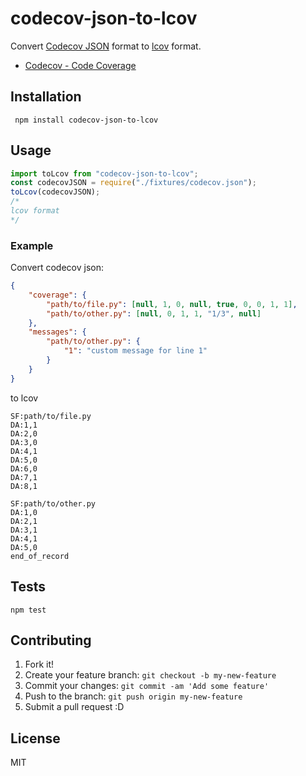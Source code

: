 # codecov-json-to-lcov

Convert [Codecov JSON](https://gist.github.com/codecov-io/96e1addb96856a9034c2 "Codecov JSON") format to [lcov](http://ltp.sourceforge.net/coverage/lcov/geninfo.1.php) format. 

- [Codecov - Code Coverage](https://codecov.io/ "Codecov - Code Coverage")

## Installation

     npm install codecov-json-to-lcov

## Usage

```js
import toLcov from "codecov-json-to-lcov";
const codecovJSON = require("./fixtures/codecov.json");
toLcov(codecovJSON);
/*
lcov format
*/
```

### Example

Convert codecov json:

```json
{
    "coverage": {
        "path/to/file.py": [null, 1, 0, null, true, 0, 0, 1, 1],
        "path/to/other.py": [null, 0, 1, 1, "1/3", null]
    },
    "messages": {
        "path/to/other.py": {
            "1": "custom message for line 1"
        }
    }
}
```

to lcov

```
SF:path/to/file.py
DA:1,1
DA:2,0
DA:3,0
DA:4,1
DA:5,0
DA:6,0
DA:7,1
DA:8,1

SF:path/to/other.py
DA:1,0
DA:2,1
DA:3,1
DA:4,1
DA:5,0
end_of_record
```

## Tests

    npm test

## Contributing

1. Fork it!
2. Create your feature branch: `git checkout -b my-new-feature`
3. Commit your changes: `git commit -am 'Add some feature'`
4. Push to the branch: `git push origin my-new-feature`
5. Submit a pull request :D

## License

MIT